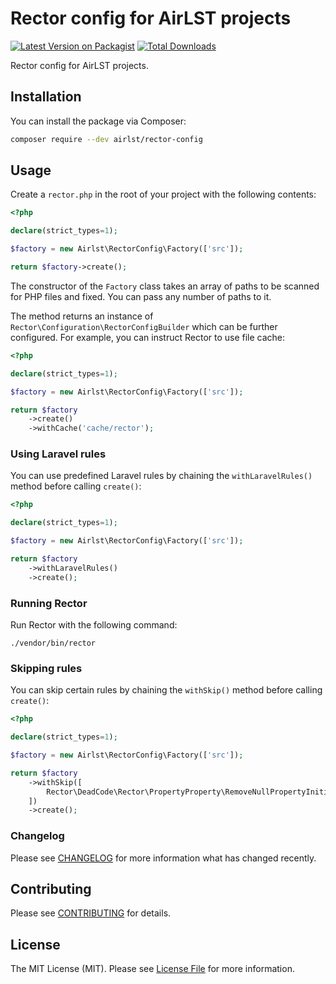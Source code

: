 # Rector config for AirLST projects

[![Latest Version on Packagist](https://img.shields.io/packagist/v/airlst/rector-config.svg?style=flat-square)](https://packagist.org/packages/airlst/rector-config)
[![Total Downloads](https://img.shields.io/packagist/dt/airlst/rector-config.svg?style=flat-square)](https://packagist.org/packages/airlst/rector-config)

Rector config for AirLST projects.

## Installation

You can install the package via Composer:

```bash
composer require --dev airlst/rector-config
```

## Usage

Create a `rector.php` in the root of your project with the following contents:

```php
<?php

declare(strict_types=1);

$factory = new Airlst\RectorConfig\Factory(['src']);

return $factory->create();
```

The constructor of the `Factory` class takes an array of paths to be scanned for PHP files and fixed. You can pass any number of paths to it.

The method returns an instance of `Rector\Configuration\RectorConfigBuilder` which can be further configured.
For example, you can instruct Rector to use file cache:

```php
<?php

declare(strict_types=1);

$factory = new Airlst\RectorConfig\Factory(['src']);

return $factory
    ->create()
    ->withCache('cache/rector');
```

### Using Laravel rules

You can use predefined Laravel rules by chaining the `withLaravelRules()` method before calling `create()`:

```php
<?php

declare(strict_types=1);

$factory = new Airlst\RectorConfig\Factory(['src']);

return $factory
    ->withLaravelRules()
    ->create();
```

### Running Rector

Run Rector with the following command:

```shell
./vendor/bin/rector
```

### Skipping rules

You can skip certain rules by chaining the `withSkip()` method before calling `create()`:

```php
<?php

declare(strict_types=1);

$factory = new Airlst\RectorConfig\Factory(['src']);

return $factory
    ->withSkip([
        Rector\DeadCode\Rector\PropertyProperty\RemoveNullPropertyInitializationRector::class,
    ])
    ->create();
```

### Changelog

Please see [CHANGELOG](CHANGELOG.md) for more information what has changed recently.

## Contributing

Please see [CONTRIBUTING](CONTRIBUTING.md) for details.

## License

The MIT License (MIT). Please see [License File](LICENSE.md) for more information.
